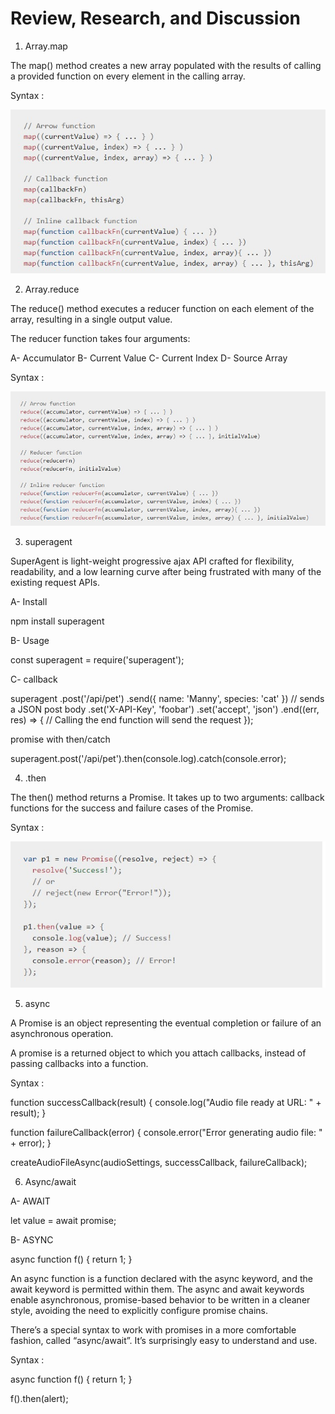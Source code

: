 # Review, Research, and Discussion

1. Array.map

The map() method creates a new array populated with the results of calling a provided function on every element in the calling array.

Syntax :

<img src="IMAGE/401/ARRAY.jpg">

2. Array.reduce

The reduce() method executes a reducer function on each element of the array, resulting in a single output value.

The reducer function takes four arguments:

A- Accumulator
B- Current Value
C- Current Index
D- Source Array

Syntax :

<img src="IMAGE/401/reduce.jpg">

3. superagent

SuperAgent is light-weight progressive ajax API crafted for flexibility, readability, and a low learning curve after being frustrated with many of the existing request APIs.

A- Install

npm install superagent

B- Usage

const superagent = require('superagent');

C- callback

superagent
  .post('/api/pet')
  .send({ name: 'Manny', species: 'cat' }) // sends a JSON post body
  .set('X-API-Key', 'foobar')
  .set('accept', 'json')
  .end((err, res) => {
    // Calling the end function will send the request
  });

promise with then/catch

superagent.post('/api/pet').then(console.log).catch(console.error);

4. .then

The then() method returns a Promise. It takes up to two arguments: callback functions for the success and failure cases of the Promise.

Syntax :

<img src="IMAGE/401/then.jpg">

5. async

A Promise is an object representing the eventual completion or failure of an asynchronous operation.

A promise is a returned object to which you attach callbacks, instead of passing callbacks into a function.

Syntax :

function successCallback(result) {
  console.log("Audio file ready at URL: " + result);
}

function failureCallback(error) {
  console.error("Error generating audio file: " + error);
}

createAudioFileAsync(audioSettings, successCallback, failureCallback);

6. Async/await

A- AWAIT

let value = await promise;

B- ASYNC

async function f() {
  return 1;
}


An async function is a function declared with the async keyword, and the await keyword is permitted within them. The async and await keywords enable asynchronous, promise-based behavior to be written in a cleaner style, avoiding the need to explicitly configure promise chains.

There’s a special syntax to work with promises in a more comfortable fashion, called “async/await”. It’s surprisingly easy to understand and use.

Syntax :

async function f() {
  return 1;
}

f().then(alert);